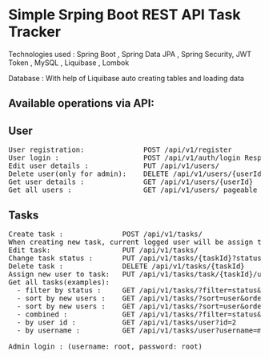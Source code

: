 # Simple Srping Boot REST API Task Tracker
Technologies used : Spring Boot , Spring Data JPA , Spring Security, JWT Token , MySQL , Liquibase , Lombok

Database : With help of Liquibase auto creating tables and loading data 


## Available operations via API:

## User
<pre>
User registration:              POST /api/v1/register 
User login :                    POST /api/v1/auth/login Response token 
Edit user details :             PUT /api/v1/users/ 
Delete user(only for admin):    DELETE /api/v1/users/{userId} 
Get user details :              GET /api/v1/users/{userId} 
Get all users :                 GET /api/v1/users/ pageable result  </pre>

## Tasks
<pre>
Create task :              POST /api/v1/tasks/ 
When creating new task, current logged user will be assign to this task 
Edit task:                 PUT /api/v1/tasks/ 
Change task status :       PUT /api/v1/tasks/{taskId}?status=1 
Delete task :              DELETE /api/v1/tasks/{taskId}  
Assign new user to task:   PUT /api/v1/tasks/task/{taskId}/user/{userId} 
Get all tasks(examples):
  - filter by status :     GET /api/v1/tasks/?filter=status&value=2 
  - sort by new users :    GET /api/v1/tasks/?sort=user&order=desc 
  - sort by new users :    GET /api/v1/tasks/?sort=user&order=asc 
  - combined :             GET /api/v1/tasks/?filter=status&value=2&sort=user&order=asc 
  - by user id :           GET /api/v1/tasks/user?id=2 
  - by username :          GET /api/v1/tasks/user?username=mike99 

Admin login : (username: root, password: root)
</pre>

